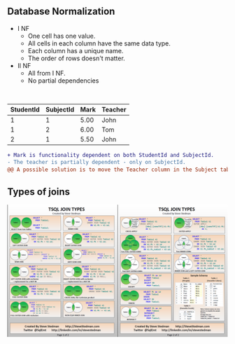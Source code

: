 ## Database Normalization

  - I NF
    - One cell has one value.
    - All cells in each column have the same data type.
    - Each column has a unique name.
    - The order of rows doesn't matter.
- II NF
    - All from I NF.
    - No partial dependencies
  
<br />


| StudentId | SubjectId | Mark | Teacher |
|-----------|-----------|------|---------|
|     1     |     1     | 5.00 |  John   |  
|     1     |     2     | 6.00 |  Tom    |  
|     2     |     1     | 5.50 |  John   |  
     


	
```diff 
+ Mark is functionality dependent on both StudentId and SubjectId.
- The teacher is partially dependent - only on SubjectId.
@@ A possible solution is to move the Teacher column in the Subject table. @@
```


## Types of joins

![Types of Joins](T-SQL%20Joins.png "Types of Joins")
